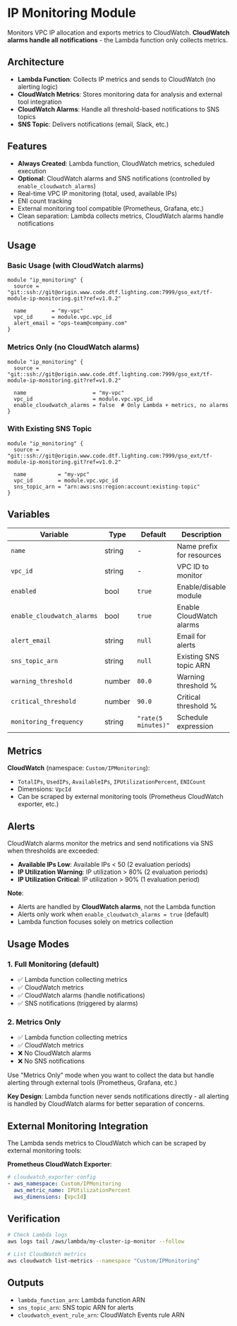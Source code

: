 # IP Monitoring Module

Monitors VPC IP allocation and exports metrics to CloudWatch. **CloudWatch alarms handle all notifications** - the Lambda function only collects metrics.

## Architecture

- **Lambda Function**: Collects IP metrics and sends to CloudWatch (no alerting logic)
- **CloudWatch Metrics**: Stores monitoring data for analysis and external tool integration
- **CloudWatch Alarms**: Handle all threshold-based notifications to SNS topics
- **SNS Topic**: Delivers notifications (email, Slack, etc.)

## Features

- **Always Created**: Lambda function, CloudWatch metrics, scheduled execution
- **Optional**: CloudWatch alarms and SNS notifications (controlled by `enable_cloudwatch_alarms`)
- Real-time VPC IP monitoring (total, used, available IPs)
- ENI count tracking  
- External monitoring tool compatible (Prometheus, Grafana, etc.)
- Clean separation: Lambda collects metrics, CloudWatch alarms handle notifications

## Usage

### Basic Usage (with CloudWatch alarms)
```hcl
module "ip_monitoring" {
  source = "git::ssh://git@origin.www.code.dtf.lighting.com:7999/gso_ext/tf-module-ip-monitoring.git?ref=v1.0.2"
  
  name        = "my-vpc"
  vpc_id      = module.vpc.vpc_id
  alert_email = "ops-team@company.com"
}
```

### Metrics Only (no CloudWatch alarms)
```hcl
module "ip_monitoring" {
  source = "git::ssh://git@origin.www.code.dtf.lighting.com:7999/gso_ext/tf-module-ip-monitoring.git?ref=v1.0.2"
  
  name                     = "my-vpc"
  vpc_id                   = module.vpc.vpc_id
  enable_cloudwatch_alarms = false  # Only Lambda + metrics, no alarms
}
```

### With Existing SNS Topic
```hcl
module "ip_monitoring" {
  source = "git::ssh://git@origin.www.code.dtf.lighting.com:7999/gso_ext/tf-module-ip-monitoring.git?ref=v1.0.2"
  
  name          = "my-vpc"
  vpc_id        = module.vpc.vpc_id
  sns_topic_arn = "arn:aws:sns:region:account:existing-topic"
}
```

## Variables

| Variable | Type | Default | Description |
|----------|------|---------|-------------|
| `name` | string | - | Name prefix for resources |
| `vpc_id` | string | - | VPC ID to monitor |
| `enabled` | bool | `true` | Enable/disable module |
| `enable_cloudwatch_alarms` | bool | `true` | Enable CloudWatch alarms |
| `alert_email` | string | `null` | Email for alerts |
| `sns_topic_arn` | string | `null` | Existing SNS topic ARN |
| `warning_threshold` | number | `80.0` | Warning threshold % |
| `critical_threshold` | number | `90.0` | Critical threshold % |
| `monitoring_frequency` | string | `"rate(5 minutes)"` | Schedule expression |

## Metrics

**CloudWatch** (namespace: `Custom/IPMonitoring`):
- `TotalIPs`, `UsedIPs`, `AvailableIPs`, `IPUtilizationPercent`, `ENICount`
- Dimensions: `VpcId`
- Can be scraped by external monitoring tools (Prometheus CloudWatch exporter, etc.)

## Alerts

CloudWatch alarms monitor the metrics and send notifications via SNS when thresholds are exceeded:

- **Available IPs Low**: Available IPs < 50 (2 evaluation periods)
- **IP Utilization Warning**: IP utilization > 80% (2 evaluation periods) 
- **IP Utilization Critical**: IP utilization > 90% (1 evaluation period)

**Note**: 
- Alerts are handled by **CloudWatch alarms**, not the Lambda function
- Alerts only work when `enable_cloudwatch_alarms = true` (default)
- Lambda function focuses solely on metrics collection

## Usage Modes

### 1. **Full Monitoring** (default)
- ✅ Lambda function collecting metrics
- ✅ CloudWatch metrics
- ✅ CloudWatch alarms (handle notifications)
- ✅ SNS notifications (triggered by alarms)

### 2. **Metrics Only**
- ✅ Lambda function collecting metrics  
- ✅ CloudWatch metrics
- ❌ No CloudWatch alarms
- ❌ No SNS notifications

Use "Metrics Only" mode when you want to collect the data but handle alerting through external tools (Prometheus, Grafana, etc.)

**Key Design**: Lambda function never sends notifications directly - all alerting is handled by CloudWatch alarms for better separation of concerns.

## External Monitoring Integration

The Lambda sends metrics to CloudWatch which can be scraped by external monitoring tools:

**Prometheus CloudWatch Exporter**:
```yaml
# cloudwatch_exporter config
- aws_namespace: Custom/IPMonitoring
  aws_metric_name: IPUtilizationPercent
  aws_dimensions: [VpcId]
```

## Verification

```bash
# Check Lambda logs
aws logs tail /aws/lambda/my-cluster-ip-monitor --follow

# List CloudWatch metrics
aws cloudwatch list-metrics --namespace "Custom/IPMonitoring"
```

## Outputs

- `lambda_function_arn`: Lambda function ARN
- `sns_topic_arn`: SNS topic ARN for alerts
- `cloudwatch_event_rule_arn`: CloudWatch Events rule ARN
